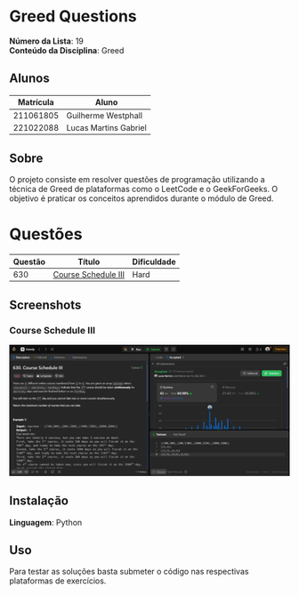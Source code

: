 # Greed Questions

**Número da Lista**: 19<br>
**Conteúdo da Disciplina**: Greed<br>

## Alunos

| Matrícula | Aluno                 |
| --------- | --------------------- |
| 211061805 | Guilherme Westphall   |
| 221022088 | Lucas Martins Gabriel |

## Sobre 
O projeto consiste em resolver questões de programação utilizando a técnica de Greed de plataformas como o LeetCode e o GeekForGeeks. O objetivo é praticar os conceitos aprendidos durante o módulo de Greed.

# Questões

| Questão          | Título                                                                                                                                               | Dificuldade |
| ---------------- | ---------------------------------------------------------------------------------------------------------------------------------------------------- | ----------- |
| 630               | [Course Schedule III](https://leetcode.com/problems/course-schedule-iii/)                                                                          | Hard        |

## Screenshots
### Course Schedule III

![630](./assets/630.png)

## Instalação 
**Linguagem**: Python<br>

## Uso 
Para testar as soluções basta submeter o código nas respectivas plataformas de exercícios.



